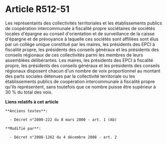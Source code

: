 # Article R512-51

Les représentants des collectivités territoriales et les établissements publics de coopération intercommunale à fiscalité
propre sociétaires de sociétés locales d'épargne au conseil d'orientation et de surveillance de la caisse d'épargne et de
prévoyance à laquelle ces sociétés sont affiliées sont élus par un collège unique constitué par les maires, les présidents
des EPCI à fiscalité propre, les présidents des conseils généraux et les présidents des conseils régionaux de ces
collectivités parmi les membres de leurs assemblées délibérantes. Les maires, les présidents des EPCI à fiscalité propre, les
présidents des conseils généraux et les présidents des conseils régionaux disposent chacun d'un nombre de voix proportionnel
au montant des parts sociales détenues par la collectivité territoriale ou les établissements publics de coopération
intercommunale à fiscalité propre qu'ils représentent, sans toutefois que ce nombre puisse être supérieur à 30 % du total des
voix.

**Liens relatifs à cet article**

	**Anciens textes**:

	  - Décret n°2000-222 du 8 mars 2000 - art. 1 (Ab)

	**Modifié par**:

	  - Décret n°2008-1262 du 4 décembre 2008 - art. 2
